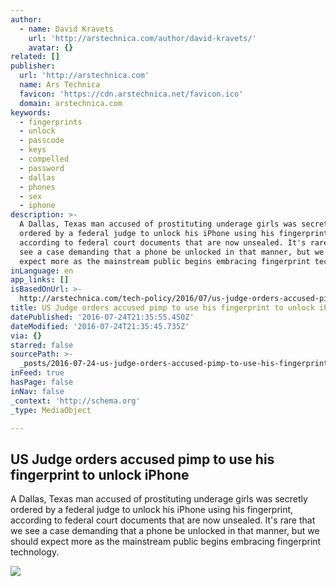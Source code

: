 ```yaml
---
author:
  - name: David Kravets
    url: 'http://arstechnica.com/author/david-kravets/'
    avatar: {}
related: []
publisher:
  url: 'http://arstechnica.com'
  name: Ars Technica
  favicon: 'https://cdn.arstechnica.net/favicon.ico'
  domain: arstechnica.com
keywords:
  - fingerprints
  - unlock
  - passcode
  - keys
  - compelled
  - password
  - dallas
  - phones
  - sex
  - iphone
description: >-
  A Dallas, Texas man accused of prostituting underage girls was secretly
  ordered by a federal judge to unlock his iPhone using his fingerprint,
  according to federal court documents that are now unsealed. It's rare that we
  see a case demanding that a phone be unlocked in that manner, but we should
  expect more as the mainstream public begins embracing fingerprint technology.
inLanguage: en
app_links: []
isBasedOnUrl: >-
  http://arstechnica.com/tech-policy/2016/07/us-judge-orders-accused-pimp-to-use-his-fingerprint-to-unlock-iphone/
title: US Judge orders accused pimp to use his fingerprint to unlock iPhone
datePublished: '2016-07-24T21:35:55.450Z'
dateModified: '2016-07-24T21:35:45.735Z'
via: {}
starred: false
sourcePath: >-
  _posts/2016-07-24-us-judge-orders-accused-pimp-to-use-his-fingerprint-to-unloc.md
inFeed: true
hasPage: false
inNav: false
_context: 'http://schema.org'
_type: MediaObject

---
```

<article style=""><h1>US Judge orders accused pimp to use his fingerprint to unlock iPhone</h1><p>A Dallas, Texas man accused of prostituting underage girls was secretly ordered by a federal judge to unlock his iPhone using his fingerprint, according to federal court documents that are now unsealed. It's rare that we see a case demanding that a phone be unlocked in that manner, but we should expect more as the mainstream public begins embracing fingerprint technology.</p><img src="http://cdn.arstechnica.net/wp-content/uploads/2016/07/keys-640x640.jpg" /></article>